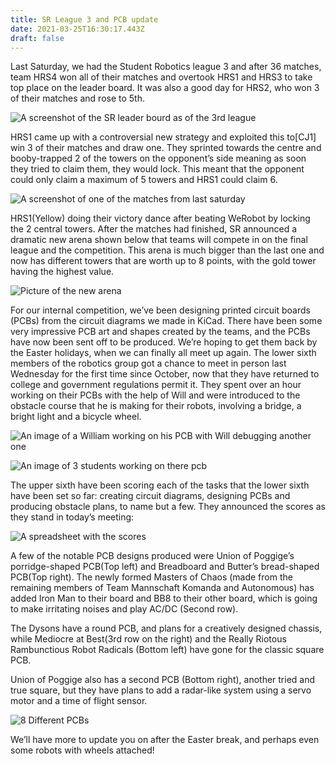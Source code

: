 ```yaml
---
title: SR League 3 and PCB update
date: 2021-03-25T16:30:17.443Z
draft: false
---
```

Last Saturday, we had the Student Robotics league 3 and after 36 matches, team HRS4 won all of their matches and overtook HRS1 and HRS3 to take top place on the leader board. It was also a good day for HRS2, who won 3 of their matches and rose to 5th.

![A screenshot of the SR leader bourd as of the 3rd league](/gallery/images/leader-bourd.png "The current leader bourd ")

HRS1 came up with a controversial new strategy and exploited this to\[CJ1] win 3 of their matches and draw one. They sprinted towards the centre and booby-trapped 2 of the towers on the opponent’s side meaning as soon they tried to claim them, they would lock. This meant that the opponent could only claim a maximum of 5 towers and HRS1 could claim 6.

![A screenshot of one of the matches from last saturday](/gallery/images/werobots-vs-hrs1.png "HRS1 winning a match using the locking stratedgy ")

HRS1(Yellow) doing their victory dance after beating WeRobot by locking the 2 central towers.
After the matches had finished, SR announced a dramatic new arena shown below that teams will compete in on the final league and the competition. This arena is much bigger than the last one and now has different towers that are worth up to 8 points, with the gold tower having the highest value.

![Picture of the new arena](/gallery/images/arena.png "The new arena")

For our internal competition, we’ve been designing printed circuit boards (PCBs) from the circuit diagrams we made in KiCad. There have been some very impressive PCB art and shapes created by the teams, and the PCBs have now been sent off to be produced. We’re hoping to get them back by the Easter holidays, when we can finally all meet up again.
The lower sixth members of the robotics group got a chance to meet in person last Wednesday for the first time since October, now that they have returned to college and government regulations permit it. They spent over an hour working on their PCBs with the help of Will and were introduced to the obstacle course that he is making for their robots, involving a bridge, a bright light and a bicycle wheel.

![An image of a William working on his PCB with Will debugging another one](/gallery/images/will-talking-us-through-pcbs.png "Will looking through our pcb's socially distanced")

![An image of 3 students working on there pcb](/gallery/images/2-humans-and-an-alien.png "Alex, Aaron and Mathew")

The upper sixth have been scoring each of the tasks that the lower sixth have been set so far: creating circuit diagrams, designing PCBs and producing obstacle plans, to name but a few. They announced the scores as they stand in today’s meeting:

![A spreadsheet with the scores](/gallery/images/internal-comp.png "The current standings")

A few of the notable PCB designs produced were Union of Poggige’s porridge-shaped PCB(Top left) and Breadboard and Butter’s bread-shaped PCB(Top right). The newly formed Masters of Chaos (made from the remaining members of Team Mannschaft Komanda and Autonomous) has added Iron Man to their board and BB8 to their other board, which is going to make irritating noises and play AC/DC (Second row). 

The Dysons have a round PCB, and plans for a creatively designed chassis, while Mediocre at Best(3rd row on the right) and the Really Riotous Rambunctious Robot Radicals (Bottom left) have gone for the classic square PCB. 

Union of Poggige also has a second PCB (Bottom right), another tried and true square, but they have plans to add a radar-like system using a servo motor and a time of flight sensor.

![8 Different PCBs](/gallery/images/pcbs.png "All the PCB's")

We’ll have more to update you on after the Easter break, and perhaps even some robots with wheels attached!